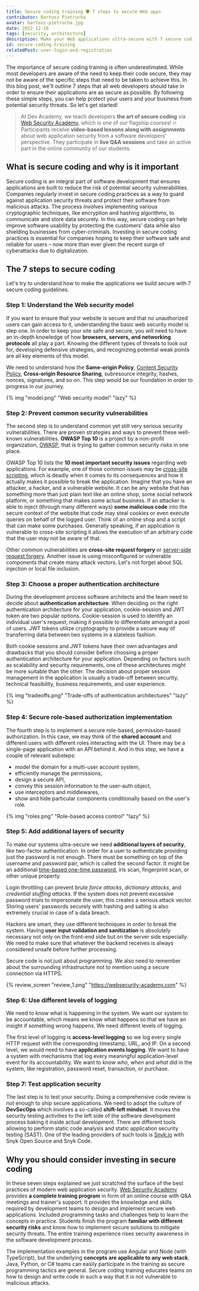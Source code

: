```yaml
---
title: Secure coding training 🛡️ 7 steps to secure Web apps
contributor: Bartosz Pietrucha
avatar: bartosz-pietrucha.jpg
date: 2022-12-16
tags: [security, architecture]
description: Make your Web applications ultra-secure with 7 secure coding steps
id: secure-coding-training
relatedPost: user-login-and-registration
---
```



The importance of secure coding training is often underestimated. While most developers are aware of the need to keep their code secure, they may not be aware of the specific steps that need to be taken to achieve this. In this blog post, we'll outline 7 steps that all web developers should take in order to ensure their applications are as secure as possible. By following these simple steps, you can help protect your users and your business from potential security threats. So let's get started!

<!-- toc -->

> At Dev Academy, we teach developers **the art of secure coding** via [Web Security Academy](https://websecurity-academy.com), which is one of our flagship courses! 🔥 Participants receive **video-based lessons along with assignments** about web application security from a software developers' perspective. They participate in **live Q&A sessions** and take an active part in the online community of our students.

## What is secure coding and why is it important

Secure coding is an integral part of software development that ensures applications are built to reduce the risk of potential security vulnerabilities. Companies regularly invest in secure coding practices as a way to guard against application security threats and protect their software from malicious attacks. The process involves implementing various cryptographic techniques, like encryption and hashing algorithms, to communicate and store data securely. In this way, secure coding can help improve software usability by protecting the customers’ data while also shielding businesses from cyber-criminals. Investing in secure coding practices is essential for companies hoping to keep their software safe and reliable for users – now more than ever given the recent surge of cyberattacks due to digitalization.

## The 7 steps to secure coding

Let's try to understand how to make the applications we build secure with 7 secure coding guidelines.

### Step 1: Understand the Web security model

If you want to ensure that your website is secure and that no unauthorized users can gain access to it, understanding the basic web security model is step one. In order to keep your site safe and secure, you will need to have an in-depth knowledge of how **browsers, servers, and networking protocols** all play a part. Knowing the different types of threats to look out for, developing defensive strategies, and recognizing potential weak points are all key elements of this model.

We need to understand how the **Same-origin Policy**, [Content Security Policy](/content-security-policy-in-angular/), **Cross-origin Resource Sharing**, subresource integrity, hashes, nonces, signatures, and so on. This step would be our foundation in order to progress in our journey.

{% img "model.png" "Web security model" "lazy" %}

### Step 2: Prevent common security vulnerabilities

The second step is to understand common yet still very serious security vulnerabilities. There are proven strategies and ways to prevent these well-known vulnerabilities. **OWASP Top 10** is a project by a non-profit organization, [OWASP](https://owasp.org), that is trying to gather common security risks in one place.

OWASP Top 10 lists the **10 most important security issues** regarding web applications. For example, one of those common issues may be [cross-site scripting](/preventing-xss-in-angular/), which is deadly when it comes to its consequences and how it actually makes it possible to break the application. Imagine that you have an attacker, a hacker, and a vulnerable website. It can be any website that has something more than just plain text like an online shop, some social network platform, or something that makes some actual business. If an attacker is able to inject (through many different ways) **some malicious code** into the secure context of the website that code may steal cookies or even execute queries on behalf of the logged user. Think of an online shop and a script that can make some purchases. Generally speaking, if an application is vulnerable to cross-site scripting it allows the execution of an arbitrary code that the user may not be aware of that.

Other common vulnerabilities are **cross-site request forgery** or [server-side request forgery](/server-side-forgery-request/). Another issue is using misconfigured or vulnerable components that create many attack vectors. Let's not forget about SQL injection or local file inclusion.

### Step 3: Choose a proper authentication architecture

During the development process software architects and the team need to decide about **authentication architecture**. When deciding on the right authentication architecture for your application, cookie-session and JWT token are two popular options. Cookie-session is used to identify an individual user's request, making it possible to differentiate amongst a pool of users. JWT tokens utilize cryptography to provide a secure way of transferring data between two systems in a stateless fashion.

Both cookie sessions and JWT tokens have their own advantages and drawbacks that you should consider before choosing a proper authentication architecture for your application. Depending on factors such as scalability and security requirements, one of these architectures might be more suitable than the other. The decision about proper session management in the application is usually a trade-off between security, technical feasibility, business requirements, and user experience.

{% img "tradeoffs.png" "Trade-offs of authentication architectures" "lazy" %}

### Step 4: Secure role-based authorization implementation

The fourth step is to implement a secure role-based, permission-based authorization. In this case, we may think of the **shared account** and different users with different roles interacting with the UI. There may be a single-page application with an API behind it. And in this step, we have a couple of relevant substeps:

*   model the domain for a multi-user account system,
*   efficiently manage the permissions,
*   design a secure API,
*   convey this session information to the user-auth object,
*   use interceptors and middlewares,
*   show and hide particular components conditionally based on the user's role.

{% img "roles.png" "Role-based access control" "lazy" %}

### Step 5: Add additional layers of security

To make our systems ultra-secure we need **additional layers of security**, like two-factor authentication. In order for a user to authenticate providing just the password is not enough. There must be something on top of the username and password pair, which is called the second factor. It might be an additional [time-based one-time password](/angular-otp-verification/), iris scan, fingerprint scan, or other unique property.

Login throttling can prevent *brute force attacks*, *dictionary attacks*, and *credential stuffing attacks*. If the system does not prevent excessive password trials to impersonate the user, this creates a serious attack vector. Storing users' passwords securely with hashing and salting is also extremely crucial in case of a data breach.

Hackers are smart, they use different techniques in order to break the system. Having **user input validation and sanitization** is absolutely necessary not only on the front-end side but on the server side especially. We need to make sure that whatever the backend receives is always considered unsafe before further processing.

Secure code is not just about programming. We also need to remember about the surrounding infrastructure not to mention using a secure connection via HTTPS.

{% review_screen "review_1.png" "https://websecurity-academy.com" %}

### Step 6: Use different levels of logging

We need to know what is happening in the system. We want our system to be accountable, which means we know what happens so that we have an insight if something wrong happens. We need different levels of logging.

The first level of logging is **access-level logging** so we log every single HTTP request with the corresponding timestamp, URL, and IP. On a second level, we would need to have **application events logging**. We want to have a system with mechanisms that log every meaningful application-level event for its accountability. We want to know *who*, *when* and *what* did in the system, like registration, password reset, transaction, or purchase.  

### Step 7: Test application security

The last step is to test your security. Doing a comprehensive code review is not enough to ship secure applications. We need to adopt the culture of **DevSecOps** which involves a so-called **shift-left mindset**. It moves the security testing activities to the left side of the software development process baking it inside actual development. There are different tools allowing to perform static code analysis and static application security testing (SAST). One of the leading providers of such tools is [Snyk.io](https://snyk.io) with Snyk Open Source and Snyk Code.

## Why you should consider investing in secure coding

In these seven steps explained we just scratched the surface of the best practices of modern web application security. [Web Security Academy](https://websecurity-academy.com) provides **a complete training program** in form of an online course with Q&A meetings and trainer's support. It provides the knowledge and skills required by development teams to design and implement secure web applications. Included programming tasks and challenges help to learn the concepts in practice. Students finish the program **familiar with different security risks** and know how to implement secure solutions to mitigate security threats. The entire training experience rises security awareness in the software development process.

The implementation examples in the program use Angular and Node (with TypeScript), but the underlying **concepts are applicable to any web stack**. Java, Python, or C# teams can easily participate in the training as secure programming tactics are general. Secure coding training educates teams on how to design and write code in such a way that it is not vulnerable to malicious attacks.
